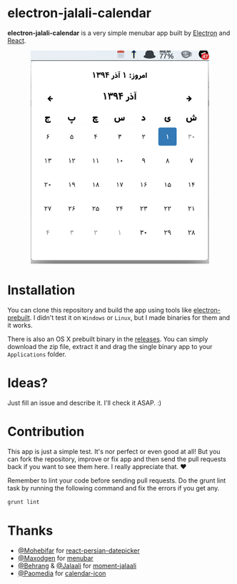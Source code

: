 # electron-jalali-calendar
**electron-jalali-calendar** is a very simple menubar app built by [Electron](https://github.com/atom/electron) and [React](https://github.com/facebook/react).

<p align='center'>
    <img alt='screenshot' src='https://raw.githubusercontent.com/mamal72/electron-jalali-calendar/master/screenshot.png' />
</p>

# Installation

You can clone this repository and build the app using tools like [electron-prebuilt](https://github.com/mafintosh/electron-prebuilt). I didn't test it on `Windows` or `Linux`, but I made binaries for them and it works.

There is also an OS X prebuilt binary in the [releases](https://github.com/mamal72/electron-jalali-calendar/releases). You can simply download the zip file, extract it and drag the single binary app to your `Applications` folder.


# Ideas?

Just fill an issue and describe it. I'll check it ASAP. :)


# Contribution

This app is just a simple test. It's nor perfect or even good at all! But you can fork the repository, improve or fix app and then send the pull requests back if you want to see them here. I really appreciate that. :heart:

Remember to lint your code before sending pull requests. Do the grunt lint task by running the following command and fix the errors if you get any.
```bash
grunt lint
```

# Thanks

* [@Mohebifar](https://github.com/mohebifar) for [react-persian-datepicker](https://github.com/mohebifar/react-persian-datepicker)
* [@Maxodgen](https://github.com/maxogden) for [menubar](https://github.com/maxogden/menubar)
* [@Behrang](https://github.com/behrang) & [@Jalaali](https://github.com/jalaali) for [moment-jalaali](https://github.com/jalaali/moment-jalaali)
* [@Paomedia](https://www.iconfinder.com/paomedia) for [calendar-icon](https://www.iconfinder.com/icons/285670/calendar_icon)
